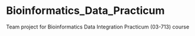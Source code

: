 # Bioinformatics_Data_Practicum
Team project for Bioinformatics Data Integration Practicum (03-713) course
